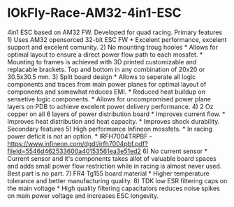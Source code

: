 # IOkFly-Race-AM32-4in1-ESC
4in1 ESC based on AM32 FW. Developed for quad racing.
Primary features
	1) Uses AM32 opensorced 32-bit ESC FW
		* Excelent performance, excelent support and excelent comunity.
	2) No mounting troug hooles
		* Allows for optimal layout to ensure a direct power flow path to each mossfet.
		* Mounting to frames is achieved with 3D printed customizable and replacable brackets. Top and bottom in any combination of 20x20 or 30.5x30.5 mm.
	3) Split board design
		* Allows to seperate all logic components and traces from main power planes for optimal layout of components and somewhat reduces EMI.
		* Reduced heat buildup on sensetive logic components.
		* Allows for uncompromised power plane layers on PDB to achieve excelent power delivery performance.
	4) 2 Oz copper on all 6 layers of power distribution board
		* Improves current flow.
		* Improves heat distribution and heat capacity.
		* Improves shock durability.
Secondary features
	5) High performance Infineon mossfets.
		* In racing power deficit is not an option.
		* IRFH7004TRPBF - https://www.infineon.com/dgdl/irfh7004pbf.pdf?fileId=5546d462533600a40153561ea3e51ed2
	6) No current sensor
		* Current sensor and it's components takes allot of valuable board spaces and adds small power flow restriction while in racing is almost never used. Best part is no part.
	7) FR4 Tg155 board material
		* Higher temperature tolerance and better manufacturing quality.
	8) TDK low ESR filtering caps on the main voltage
		* High quality filtering capacitators reduces noise spikes on main power voltage and increases ESC longevity.
